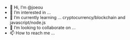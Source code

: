 - 👋 Hi, I’m @joeou
- 👀 I’m interested in ...
- 🌱 I’m currently learning ... cryptocurrency/blockchain and javascript/node.js
- 💞️ I’m looking to collaborate on ...
- 📫 How to reach me ...

<!---
joeou/joeou is a ✨ special ✨ repository because its `README.md` (this file) appears on your GitHub profile.
You can click the Preview link to take a look at your changes.
--->

